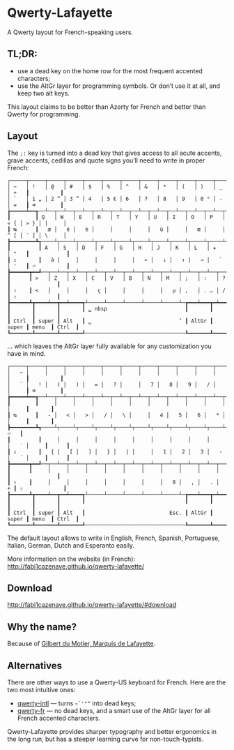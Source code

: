Qwerty-Lafayette
================

A Qwerty layout for French-speaking users.

TL;DR:
------

* use a dead key on the home row for the most frequent accented characters;
* use the AltGr layer for programming symbols. Or don’t use it at all, and keep two alt keys.

This layout claims to be better than Azerty for French and better than Qwerty for programming.

Layout
------

The `;:` key is turned into a dead key that gives access to all acute accents, grave accents, cedillas and quote signs you’ll need to write in proper French:
```
┌─────┬─────┬─────┬─────┬─────┬─────┬─────┬─────┬─────┬─────┬─────┬─────┬─────┲━━━━━━━━━━┓
│ ~   │ !   │ @   │ #   │ $   │ %   │ ^   │ &   │ *   │ (   │ )   │ _   │ +   ┃          ┃
│ `   │ 1 „ │ 2 “ │ 3 ” │ 4   │ 5 € │ 6   │ 7   │ 8   │ 9   │ 0 ° │ -   │ =   ┃ ⌫        ┃
┢━━━━━┷━━┱──┴──┬──┴──┬──┴──┬──┴──┬──┴──┬──┴──┬──┴──┬──┴──┬──┴──┬──┴──┬──┴──┬──┺━━┯━━━━━━━┩
┃        ┃ Q   │ W   │ E   │ R   │ T   │ Y   │ U   │ I   │ O   │ P   │ « { │ » } │ |     │
┃ ↹      ┃   æ │   é │   è │     │     │     │   ù │     │   œ │     │ ^ [ │ ¨ ] │ \     │
┣━━━━━━━━┻┱────┴┬────┴┬────┴┬────┴┬────┴┬────┴┬────┴┬────┴┬────┴┬────┴┬────┴┲━━━━┷━━━━━━━┪
┃         ┃ A   │ S   │ D   │ F   │ G   │ H   │ J   │ K   │ L   │ ★   │ "   ┃            ┃
┃ ⇬       ┃   à │     │     │     │     │   ← │   ↓ │   ↑ │   → │   ` │ '   ┃ ⏎          ┃
┣━━━━━━┳━━┹──┬──┴──┬──┴──┬──┴──┬──┴──┬──┴──┬──┴──┬──┴──┬──┴──┬──┴──┬──┴──┲━━┻━━━━━━━━━━━━┫
┃      ┃ >   │ Z   │ X   │ C   │ V   │ B   │ N   │ M   │ ;   │ :   │ ?   ┃               ┃
┃ ⇧    ┃ <   │     │     │   ç │     │     │     │   µ │ ,   │ . … │ /   ┃ ⇧             ┃
┣━━━━━━┻┳━━━━┷━━┳━━┷━━━━┱┴─────┴─────┴─────┴─────┴─────┴─┲━━━┷━━━┳━┷━━━━━╋━━━━━━━┳━━━━━━━┫
┃       ┃       ┃       ┃ ⍽ nbsp                         ┃       ┃       ┃       ┃       ┃
┃ Ctrl  ┃ super ┃ Alt   ┃ ␣                            ’ ┃ AltGr ┃ super ┃ menu  ┃ Ctrl  ┃
┗━━━━━━━┻━━━━━━━┻━━━━━━━┹────────────────────────────────┺━━━━━━━┻━━━━━━━┻━━━━━━━┻━━━━━━━┛
```

… which leaves the AltGr layer fully available for any customization you have in mind.
```
┌─────┬─────┬─────┬─────┬─────┬─────┬─────┬─────┬─────┬─────┬─────┬─────┬─────┲━━━━━━━━━━┓
│   ~ │     │     │     │     │     │     │     │     │     │     │     │     ┃          ┃
│   ` │   ! │   ( │   ) │   = │   ? │     │   7 │   8 │   9 │   / │     │     ┃ ⌫        ┃
┢━━━━━┷━━┱──┴──┬──┴──┬──┴──┬──┴──┬──┴──┬──┴──┬──┴──┬──┴──┬──┴──┬──┴──┬──┴──┬──┺━━┳━━━━━━━┫
┃        ┃     │     │     │     │     │     │     │     │     │     │     │     ┃       ┃
┃ ↹      ┃   - │   < │   > │   / │   \ │     │   4 │   5 │   6 │   * │     │     ┃       ┃
┣━━━━━━━━┻┱────┴┬────┴┬────┴┬────┴┬────┴┬────┴┬────┴┬────┴┬────┴┬────┴┬────┴┬────┺┓  ⏎   ┃
┃         ┃     │     │     │     │     │     │     │     │     │     │   ˙ │     ┃      ┃
┃ ⇬       ┃   { │   [ │   ] │   } │   | │     │   1 │   2 │   3 │   - │   ´ │     ┃      ┃
┣━━━━━━┳━━┹──┬──┴──┬──┴──┬──┴──┬──┴──┬──┴──┬──┴──┬──┴──┬──┴──┬──┴──┬──┴──┲━━┷━━━━━┻━━━━━━┫
┃      ┃     │     │     │     │     │     │     │     │     │     │     ┃               ┃
┃ ⇧    ┃     │     │     │     │     │     │     │   0 │   , │   . │   + ┃ ⇧             ┃
┣━━━━━━┻┳━━━━┷━━┳━━┷━━━━┱┴─────┴─────┴─────┴─────┴─────┴─┲━━━┷━━━┳━┷━━━━━╋━━━━━━━┳━━━━━━━┫
┃       ┃       ┃       ┃                                ┃       ┃       ┃       ┃       ┃
┃ Ctrl  ┃ super ┃ Alt   ┃                           Esc. ┃ AltGr ┃ super ┃ menu  ┃ Ctrl  ┃
┗━━━━━━━┻━━━━━━━┻━━━━━━━┹────────────────────────────────┺━━━━━━━┻━━━━━━━┻━━━━━━━┻━━━━━━━┛
```

The default layout allows to write in English, French, Spanish, Portuguese, Italian, German, Dutch and Esperanto easily.

More information on the website (in French): http://fabi1cazenave.github.io/qwerty-lafayette/

Download
--------

http://fabi1cazenave.github.io/qwerty-lafayette/#download

Why the name?
-------------

Because of [Gilbert du Motier, Marquis de Lafayette](https://en.wikipedia.org/wiki/Gilbert_du_Motier,_Marquis_de_Lafayette).

Alternatives
------------

There are other ways to use a Qwerty-US keyboard for French. Here are the two most intuitive ones:

* [qwerty-intl](https://en.wikipedia.org/wiki/QWERTY#US-International) — turns ``~`'"^`` into dead keys;
* [qwerty-fr](http://marin.jb.free.fr/qwerty-fr/) — no dead keys, and a smart use of the AltGr layer for all French accented characters.

Qwerty-Lafayette provides sharper typography and better ergonomics in the long run, but has a steeper learning curve for non-touch-typists.

